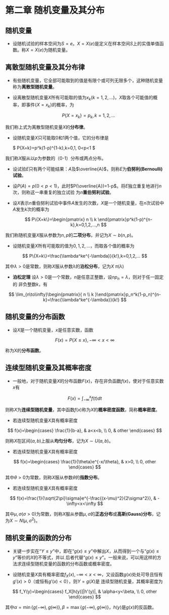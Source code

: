 # 第二章 随机变量及其分布

## 随机变量

* 设随机试验的样本空间为$S={e}$。$X=X(e)$是定义在样本空间$S$上的实值单值函数。称$X=X(e)$为随机变量。

## 离散型随机变量及其分布律

* 有些随机变量，它全部可能取到的值是有限个或可列无限多个，这种随机变量称为**离散型随机变量**。

* 设离散型随机变量$X$所有可能取的值为$x_k(k=1,2,...)$，$X$取各个可能值的概率，即事件$\{X=x_k\}$的概率，为

	$$
	P\{X=x_k\}=p_k,k=1,2,...
	$$

我们称上式为离散型随机变量$X$的**分布律**。

* 设随机变量$X$只可能取0和1两个值，它的分布律是

	$
	P\{X=k\}=p^k(1-p)^{1-k},k=0,1, 0<p<1
	$

我们称$X$服从以$p$为参数的（0-1）分布或两点分布。

* 设试验$E$只有两个可能结果：$A$及$\overline{A}$，则称$E$为**伯努利(Bernoulli)试验**。

* 设$P(A)=p(0<p<1)$，此时$P(\overline{A})=1-p$。将$E$独立重复地进行$n$次，则称这一串重复的独立试验
为$n$**重伯努利试验**。

* 设$X$表示$n$重伯努利试验中事件$A$发生的次数，$X$是一个随机变量，在$n$次试验中$A$发生$k$次的概率为

	$$
	P\{X=k\}=\begin{pmatrix}
	n \\
	k 
	\end{pmatrix}p^k(1-p)^{n-k},k=0,1,2,...,n
	$$

我们称随机变量$X$服从参数为$n,p$的**二项分布**，并记为$X\sim b(n,p)$。

* 设随机变量$X$所有可能取的值为$0,1,2,...$，而取各个值的概率为

$$
P\{X=k\}=\frac{\lambda^ke^{-\lambda}}{k!},k=0,1,2,...
$$

其中$\lambda>0$是常数，则称$X$服从参数$\lambda$的**泊松分布**，记为$X~\pi(\lambda)$

* **泊松定理** 设$\lambda>0$是一个常数，$n$是任意正整数，设$np_n=\lambda$，则对于任一固定的
非负整数$k$，有

$$
\lim_{n\to\infty}\begin{pmatrix}{
n \\
k 
}\end{pmatrix}p_n^k(1-p_n)^{n-k}=\frac{\lambda^ke^{-\lambda}}{k!}
$$

## 随机变量的分布函数

* 设$X$是一个随机变量，$x$是任意实数，函数

$$
F(x)=P\{X\leq x\},-\infty<x<\infty
$$

称为X的**分布函数**。

## 连续型随机变量及其概率密度

* 一般地，对于随机变量$X$的分布函数$F(x)$，存在非负函数$f(x)$，使对于任意实数$x$有

$$
F(x)=\int_{-\infty}^x f(t)dt
$$

则称$X$为**连续型随机变量**，其中函数$f(x)$称为$X$的**概率密度函数**，简称**概率密度**。

* 若连续型随机变量$X$具有概率密度

$$
f(x)=\begin{cases}
\frac{1}{b-a}, & a<x<b, \\
0, & other
\end{cases}
$$

则称$X$在区间$(a,b)$上服从**均匀分布**，记为$X\sim U(a,b)$。

* 若连续型随机变量$X$具有概率密度

$$
f(x)=\begin{cases}
\frac{1}{\theta}e^{-x/\theta}, & x>0, \\
0, other
\end{cases}
$$

其中$\theta>0$为常数，则称$X$服从参数$\theta$的**指数分布**。

* 若连续型随机变量$X$具有概率密度

$$
f(x)=\frac{1}{\sqrt{2\pi}\sigma}e^{-\frac{(x-\mu)^2}{2\sigma^2}}, & -\infty<x<\infty
$$

其中$\mu,\sigma(\sigma>0)$为常数，则称$X$服从参数$\mu,\sigma$的**正态分布**或**高斯(Gauss)分布**，记为$X\sim N(\mu,\sigma^2)$。

## 随机变量的函数的分布

* 关键一步实在“$Y\leq y$”中，即在“$g(x)\leq y$”中解出$X$，从而得到一个与“$g(x)\leq y$”等价的$X$的不等式，并以
后者代替“$g(x)\leq y$”。一般来说，可以用这样的方法求连续型随机变量的函数的分布函数或概率密度。

* 设随机变量$X$具有概率密度$f_X(x),-\infty<x<\infty$，又设函数$g(x)$处处可导且恒有$g'(x)>0$（或恒有$g'(x)<0$），则$Y=g(X)$是
连续型随机变量，其概率密度为

$$
f_Y(y)=\begin{cases}
f_X[h(y)]|h'(y)|, & \alpha<y<\beta, \\
0, other
\end{cases}
$$

其中$\alpha=\min\{g(-\infty),g(\infty)\},\beta=\max\{g(-\infty),g(\infty)\}$，$h(y)$是$g(x)$的反函数。

























